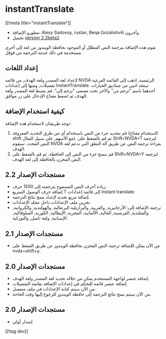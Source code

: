 # instantTranslate #
[[!meta title="instantTranslate"]]

* مطورو الإضافة: Alexy Sadovoy, ruslan, Beqa Gozalishvili وآخرون.
* تحميل [version 2.2beta2][1]

تقوم هذه الإضافة بترجمة النص المظلل أو الموجود بحافظة الويندوز من لغة إلى
أخرى مستخدمة في ذلك خدمة الترجمة من قوقل.

## إعداد اللغات ##

لإعداد لغة المصدر ولغة الهدف, من قائمة NVDA الرئيسية, اذهب إلى القائمة
الفرعية تفضيلات, ومنها إلى إعدادات InstantTranslate. ستجد اثنين من صناديق
الخيارات أحدهما باسم "ترجم من" والآخر تحت مسمى "ترجم إلى". قم بضبط لغة
المصدر ولغة الهدف ثم اضغط مفتاح الإدخال على زر موافق.

## كيفية استخدام الإضافة ##

توجد طريقتان لاستخدام هذه الإضافة:

1. قم بتحديد جزء من النص باستخدام أي من طرق التحديد المعروفة (كاستخدام مفتاح
   shift مع الأسهم, على سبيل المثال). ثم قم بالضغط على Shift+NVDA+T لترجمة
   النص المحدد. سيقوم NVDA بقراءة ترجمة النص عن طريق آلة النطق التي تدعم لغة
   الهدف.
2. قم بنسخ جزء من النص إلى الحافظة. ثم قم بالضغط على Shift+NVDA+Y لترجمة
   النص المخزن بالحافظة إلى لغة الهدف.

## مستجدات الإصدار 2.2 ##
* زيادة أحرف النص المسموح بترجمته إلى 1500 حرف.
* إضافة حرف الوصول السريع T إلى قائمة إعدادات instant translate
* إضافة مربع تحديد لإعداد نسخ نتائج الترجمة.
* تخزين ملف الإعدادات داخل مجلد الإعدادات.
* ترجمة الإضافة إلى: الأرجانيزية, والعربية, والبرازيلية البرتغالية,
  والهولندية,  والكرواتية, والفنلندية, الفرنسية, الغالية, الألمانية,
  المجرية, الإيطالية, الكورية, السلوفاكية, الإسبانية, ولغة تاميل, والتوركية.

## مستجدات الإصدار 2.1 ##
* من الآن يمكن للإضافة ترجمة النص المخزن بحافظة الويندوز عن طريق الضغط على
  nvda+shift+y.

## مستجدات الإصدار 2.0 ##
* إضافة عنصر لواجهة المستخدم يمكن من خلاله تحديد لغة المصدر ولغة الهدف.
* إضافة عنصر قائمة للتحكم في إعدادات الإضافة بقائمة التفضيلات.
* من الآن سيتم كتابة الإعدادات في ملف منفصل.
* من الآن سيتم نسخ نتائج الترجمة إلى حافظة الويندوز للرجوع إليها وقت الحاجة.

## مستجدات الإصدار 2.0 ##
* إصدار أولي

[[!tag dev]]

[1]: http://addons.nvda-project.org/files/get.php?file=it
